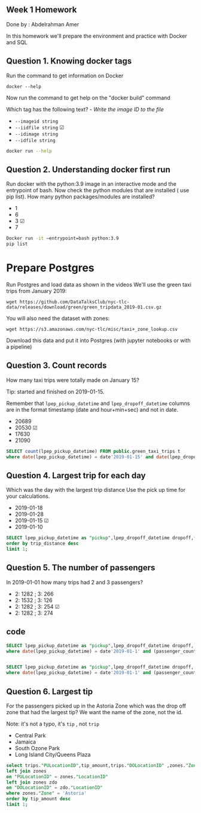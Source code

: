 ## Week 1 Homework
Done by : Abdelrahman Amer

In this homework we'll prepare the environment 
and practice with Docker and SQL


## Question 1. Knowing docker tags

Run the command to get information on Docker 

```docker --help```

Now run the command to get help on the "docker build" command

Which tag has the following text? - *Write the image ID to the file* 

- `--imageid string`
- `--iidfile string` &#x2611;
- `--idimage string` 
- `--idfile string`

```sh
docker run --help
```


## Question 2. Understanding docker first run 

Run docker with the python:3.9 image in an interactive mode and the entrypoint of bash.
Now check the python modules that are installed ( use pip list). 
How many python packages/modules are installed?

- 1
- 6
- 3 &#x2611;
- 7

```sh
Docker run -it —entrypoint=bash python:3.9
pip list
```

# Prepare Postgres

Run Postgres and load data as shown in the videos
We'll use the green taxi trips from January 2019:

```wget https://github.com/DataTalksClub/nyc-tlc-data/releases/download/green/green_tripdata_2019-01.csv.gz```

You will also need the dataset with zones:

```wget https://s3.amazonaws.com/nyc-tlc/misc/taxi+_zone_lookup.csv```

Download this data and put it into Postgres (with jupyter notebooks or with a pipeline)


## Question 3. Count records 

How many taxi trips were totally made on January 15?

Tip: started and finished on 2019-01-15. 

Remember that `lpep_pickup_datetime` and `lpep_dropoff_datetime` columns are in the format timestamp (date and hour+min+sec) and not in date.

- 20689
- 20530 &#x2611;
- 17630
- 21090

```sql
SELECT count(lpep_pickup_datetime) FROM public.green_taxi_trips t
where date(lpep_pickup_datetime) = date'2019-01-15' and date(lpep_dropoff_datetime) = date'2019-01-15'
```

## Question 4. Largest trip for each day

Which was the day with the largest trip distance
Use the pick up time for your calculations.

- 2019-01-18
- 2019-01-28
- 2019-01-15 &#x2611;
- 2019-01-10

```sql
SELECT lpep_pickup_datetime as "pickup",lpep_dropoff_datetime dropoff,* FROM public.green_taxi_trips t
order by trip_distance desc
limit 1;
```

## Question 5. The number of passengers

In 2019-01-01 how many trips had 2 and 3 passengers?
 
- 2: 1282 ; 3: 266
- 2: 1532 ; 3: 126
- 2: 1282 ; 3: 254 &#x2611;
- 2: 1282 ; 3: 274
## code
```sql
SELECT lpep_pickup_datetime as "pickup",lpep_dropoff_datetime dropoff, passenger_count,* FROM public.green_taxi_trips t
where date(lpep_pickup_datetime) = date'2019-01-1' and (passenger_count = 2 );


SELECT lpep_pickup_datetime as "pickup",lpep_dropoff_datetime dropoff, passenger_count,* FROM public.green_taxi_trips t
where date(lpep_pickup_datetime) = date'2019-01-1' and (passenger_count = 3 )
```


## Question 6. Largest tip

For the passengers picked up in the Astoria Zone which was the drop off zone that had the largest tip?
We want the name of the zone, not the id.

Note: it's not a typo, it's `tip` , not `trip`

- Central Park
- Jamaica
- South Ozone Park
- Long Island City/Queens Plaza

```sql
select trips."PULocationID",tip_amount,trips."DOLocationID" ,zones."Zone" as "pickup",zdo."Zone" as "dropoff" from public.green_taxi_trips trips 
left join zones 
on "PULocationID" = zones."LocationID"
left join zones zdo
on "DOLocationID" = zdo."LocationID"
where zones."Zone" = 'Astoria'
order by tip_amount desc
limit 1;
```


